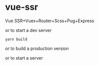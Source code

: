 # vue-ssr
Vue SSR+Vuex+Router+Scss+Pug+Express

<yarn serve>
or
<npm run serve>
to start a dev server

```
yarn build
```
or
<npm run build>
to build a production version

<yarn start>
or
<npm run start>
to start a server
